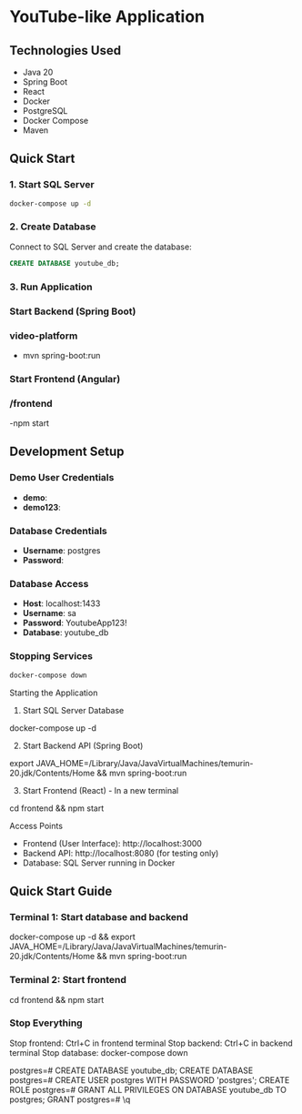 # YouTube-like Application

## Technologies Used
- Java 20
- Spring Boot
- React
- Docker
- PostgreSQL
- Docker Compose
- Maven

## Quick Start

### 1. Start SQL Server
```bash
docker-compose up -d
```

### 2. Create Database
Connect to SQL Server and create the database:
```sql
CREATE DATABASE youtube_db;
```

### 3. Run Application
### Start Backend (Spring Boot)
### video-platform
- mvn spring-boot:run

### Start Frontend (Angular)
### /frontend
-npm start

## Development Setup

### Demo User Credentials
- **demo**: 
- **demo123**: 

### Database Credentials
- **Username**: postgres
- **Password**:

### Database Access
- **Host**: localhost:1433
- **Username**: sa
- **Password**: YoutubeApp123!
- **Database**: youtube_db

### Stopping Services
```bash
docker-compose down
```

Starting the Application

1. Start SQL Server Database

docker-compose up -d

2. Start Backend API (Spring Boot)

export JAVA_HOME=/Library/Java/JavaVirtualMachines/temurin-20.jdk/Contents/Home && mvn spring-boot:run

3. Start Frontend (React) - In a new terminal

cd frontend && npm start

Access Points

- Frontend (User Interface): http://localhost:3000
- Backend API: http://localhost:8080 (for testing only)
- Database: SQL Server running in Docker


## Quick Start Guide

### Terminal 1: Start database and backend
docker-compose up -d && export JAVA_HOME=/Library/Java/JavaVirtualMachines/temurin-20.jdk/Contents/Home && mvn spring-boot:run

### Terminal 2: Start frontend
cd frontend && npm start

### Stop Everything

Stop frontend: Ctrl+C in frontend terminal
Stop backend: Ctrl+C in backend terminal
Stop database: docker-compose down

postgres=# CREATE DATABASE youtube_db;
CREATE DATABASE
postgres=# CREATE USER postgres WITH PASSWORD 'postgres';
CREATE ROLE
postgres=# GRANT ALL PRIVILEGES ON DATABASE youtube_db TO postgres;
GRANT
postgres=# \q

